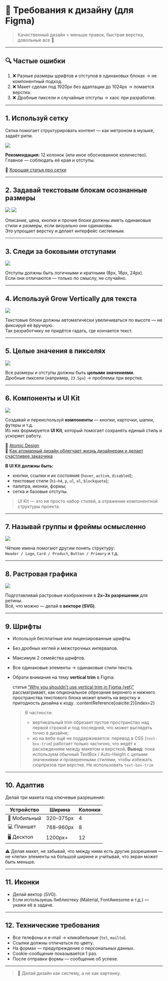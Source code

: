# 🎨 Требования к дизайну (для Figma)

> Качественный дизайн = меньше правок, быстрая верстка, довольные все 🚀

---

## 🔍 Частые ошибки
1. ❌ Разные размеры шрифтов и отступов в одинаковых блоках → не компонентный подход.
2. ❌ Макет сделан под 1920px без адаптации до 1024px → ломается верстка.
3. ❌ Дробные пиксели и случайные отступы → хаос при разработке.

---

## 1. Используй сетку

Сетка помогает структурировать контент — как метроном в музыке, задаёт ритм.

![](1.png)

**Рекомендация:** 12 колонок (или иное обоснованное количество).  
Главное — соблюдать её края и отступы.

📖 [Хорошая статья про сетки](https://habr.com/ru/post/344910/)

---

## 2. Задавай текстовым блокам осознанные размеры

![](1.jpeg)
![](2.jpeg)

Описание, цена, кнопки и прочие блоки должны иметь одинаковые стили и размеры, если визуально они одинаковы.  
Это упрощает верстку и делает интерфейс системным.

---

## 3. Следи за боковыми отступами

![](3.jpeg)

Отступы должны быть логичными и кратными (8px, 16px, 24px).  
Если они отличаются — только по смыслу, не случайно.

---

## 4. Используй Grow Vertically для текста

![](4.jpeg)

Текстовые блоки должны автоматически увеличиваться по высоте — не фиксируй её вручную.  
Так разработчику не придётся гадать, где кончается текст.

---

## 5. Целые значения в пикселях

![](5.jpeg)

Все размеры и отступы должны быть **целыми значениями**.  
Дробные пиксели (например, `23.5px`) → проблемы при верстке.

---

## 6. Компоненты и UI Kit

![](6.jpeg)

Создавай и переиспользуй **компоненты** — кнопки, карточки, шапки, футеры и т.д.  
Из них формируется **UI Kit**, который помогает сохранять единый стиль и ускоряет работу.

📖 [Atomic Design](https://habr.com/ru/post/249223/)  
📖 [Как атомарный дизайн облегчает жизнь дизайнерам и делает счастливее заказчика](https://habr.com/ru/companies/pyrobyte/articles/759438/)

**В UI Kit должны быть:**
- кнопки, ссылки и их состояния (`hover`, `active`, `disabled`);
- текстовые стили (`h1–h4`, `p`, `ul`, `ol`, `blockquote`);
- палитра, иконки, формы;
- сетка и базовые отступы.

> UI Kit — это не просто набор стилей, а отражение компонентной структуры проекта.

---

## 7. Называй группы и фреймы осмысленно

![](7.jpeg)

Чёткие имена помогают другим понять структуру:  
`Header / Logo`, `Card / Product`, `Button / Primary` и т.д.

---

## 8. Растровая графика

![](8.jpeg)

Подготавливай растровые изображения в **2x–3x разрешении** для ретины.  
Всё, что можно — делай в **векторе (SVG)**.

---

## 9. Шрифты

- Используй бесплатные или лицензированные шрифты.
- Без дробных кеглей и межстрочных интервалов.
- Максимум 2 семейства шрифтов.
- Все одинаковые элементы → одинаковые стили текста.
- Обрати внимание на тему **vertical trim** в Figma:

  статья [“Why you shouldn’t use vertical trim in Figma (yet)”](https://blog.logrocket.com/ux-design/vertical-trim-figma/) рассматривает, как опциональное обрезание верхнего и нижнего пространства текстового блока может влиять на верстку и пригодность дизайна к коду. :contentReference[oaicite:2]{index=2}
  > В частности:
  > - вертикальный trim обрезает пустое пространство над первой строкой и под последней, что может выглядеть точно в дизайне;
  > - но на вебе ещё не поддерживается: перевод в CSS (`text-box-trim`) работает только частично, что ведёт к расхождениям между макетом и версткой.
      **Вывод:** пока используем обычный TextBox / Auto-Height с целыми значениями и проверенными стилями, чтобы избежать сюрпризов при верстке. Не использовать `text-box-trim`

---

## 10. Адаптив

Делай три макета под ключевые разрешения:

| Устройство | Ширина    | Колонки |
|-------------|-----------|----------|
| 📱 Мобильный | 320–375px | 4 |
| 💻 Планшет | 768–960px | 8 |
| 🖥 Десктоп | 1200px+   | 12 |

⚠️ Делая макет, не забывай, что между ними есть другие разрешения —  
не «лепи» элементы на большой ширине и учитывай, что экран может быть меньше.

---

## 11. Иконки

- Делай вектор (SVG).
- Если используешь библиотеку (Material, FontAwesome и т.д.) — укажи её в задаче.

---

## 12. Технические требования

- Все телефоны и e-mail → кликабельные (`tel`, `mailto`).
- Ссылки должны отличаться по цвету.
- На формах — предупреждение о персональных данных.
- Cookie-сообщение показывается 1 раз.
- После отправки формы — сообщение об успехе.

---

> 💬 Делай дизайн как систему, а не как картинку.
